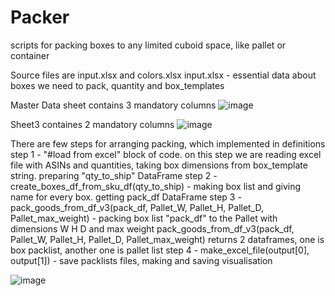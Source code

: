# Packer
scripts for packing boxes to any limited cuboid space, like pallet or container

Source files are input.xlsx and colors.xlsx
input.xlsx - essential data about boxes we need to pack, quantity and box_templates

Master Data sheet contains 3 mandatory columns
![image](https://user-images.githubusercontent.com/102654728/174077696-3a1d8e10-35c8-4b96-9110-a873e2b23e3e.png)

Sheet3 containes 2 mandatory columns
![image](https://user-images.githubusercontent.com/102654728/174078037-8a9e04e0-6bff-4af4-9a98-7fc4b05ea7e1.png)

There are few steps for arranging packing, which implemented in definitions
step 1 - "#load from excel" block of code. on this step we are reading excel file with ASINs and quantities, taking box dimensions from box_template string. preparing "qty_to_ship" DataFrame
step 2 - create_boxes_df_from_sku_df(qty_to_ship) - making box list and giving name for every box. getting pack_df DataFrame
step 3 - pack_goods_from_df_v3(pack_df, Pallet_W, Pallet_H, Pallet_D, Pallet_max_weight) - packing box list "pack_df" to the Pallet with dimensions W H D and max weight 
pack_goods_from_df_v3(pack_df, Pallet_W, Pallet_H, Pallet_D, Pallet_max_weight) returns 2 dataframes, one is box packlist, another one is pallet list
step 4 - make_excel_file(output[0], output[1]) - save packlists files, making and saving visualisation

![image](https://user-images.githubusercontent.com/102654728/174080598-d0e73f1f-db61-4469-ac76-4746f127c848.png)
